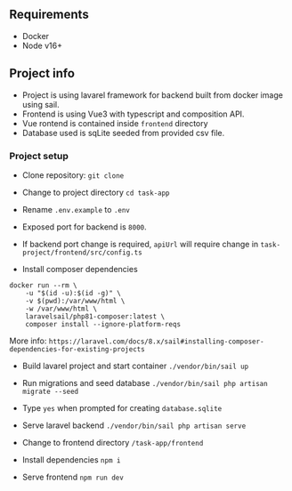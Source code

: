 
## Requirements

- Docker
- Node v16+

## Project info

- Project is using lavarel framework for backend built from docker image using sail.
- Frontend is using Vue3 with typescript and composition API.
- Vue rontend is contained inside `frontend` directory
- Database used is sqLite seeded from provided csv file.

### Project setup

- Clone repository:
`git clone`

- Change to project directory
`cd task-app`

- Rename `.env.example` to `.env`
- Exposed port for backend is `8000`.
- If backend port change is required, `apiUrl` will require change in `task-project/frontend/src/config.ts`

- Install composer dependencies
```
docker run --rm \
    -u "$(id -u):$(id -g)" \
    -v $(pwd):/var/www/html \
    -w /var/www/html \
    laravelsail/php81-composer:latest \
    composer install --ignore-platform-reqs
```
More info: `https://laravel.com/docs/8.x/sail#installing-composer-dependencies-for-existing-projects`

- Build lavarel project and start container
`./vendor/bin/sail up`

- Run migrations and seed database
`./vendor/bin/sail php artisan migrate --seed`

- Type `yes` when prompted for creating `database.sqlite`

- Serve laravel backend
`./vendor/bin/sail php artisan serve`

- Change to frontend directory `/task-app/frontend`

- Install dependencies
`npm i`

- Serve frontend
`npm run dev`
